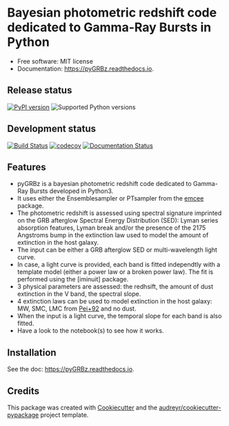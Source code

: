 # Bayesian photometric redshift code dedicated to Gamma-Ray Bursts in Python

* Free software: MIT license
* Documentation: https://pyGRBz.readthedocs.io.

Release status
--------------

[![PyPI version](https://badge.fury.io/py/pyGBRz.svg)](https://badge.fury.io/py/pyGRBz)
![Supported Python versions](https://img.shields.io/pypi/pyversions/pyGBRz.svg)


Development status
--------------------

[![Build Status](https://travis-ci.com/dcorre/pyGBRz.svg?branch=master)](https://travis-ci.com/dcorre/pyGRBz)
[![codecov](https://codecov.io/gh/dcorre/pyGBRz/branch/master/graphs/badge.svg)](https://codecov.io/gh/dcorre/pyGBRz/branch/master)
[![Documentation Status](https://readthedocs.org/projects/pygrbz/badge/?version=latest)](https://pygrbz.readthedocs.io/en/latest/?badge=latest)

Features
--------
* pyGRBz is a bayesian photometric redshift code dedicated to Gamma-Ray Bursts developed in Python3.
* It uses either the Ensemblesampler or PTsampler from the [emcee]() package.
* The photometric redshift is assessed using spectral signature imprinted on the GRB afterglow Spectral Energy Distribution (SED): Lyman series absorption features, Lyman break and/or the presence of the 2175 Angstroms bump in the extinction law used to model the amount of extinction in the host galaxy.
* The input can be either a GRB afterglow SED or multi-wavelength light curve.
* In case, a light curve is provided, each band is fitted independtly with a template model (either a power law or a broken power law). The fit is performed using the [iminuit] package.
* 3 physical parameters are assessed: the redhsift, the amount of dust extinction in the V band, the spectral slope. 
* 4 extinction laws can be used to model extinction in the host galaxy: MW, SMC, LMC from [Pei+92](http://adsabs.harvard.edu/abs/1992ApJ...395..130P) and no dust.
* When the input is a light curve, the temporal slope for each band is also fitted.
* Have a look to the notebook(s) to see how it works.


Installation
------------
See the doc: https://pyGRBz.readthedocs.io.

Credits
-------

This package was created with [Cookiecutter](https://github.com/audreyr/cookiecutter) and the [audreyr/cookiecutter-pypackage](https://github.com/audreyr/cookiecutter-pypackage) project template.

